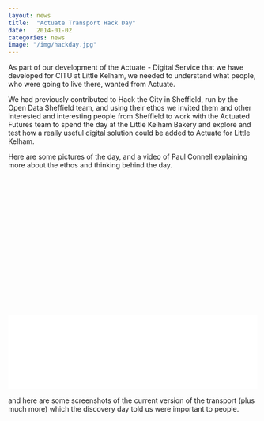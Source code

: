 ```yaml
---
layout: news
title:  "Actuate Transport Hack Day"
date:   2014-01-02
categories: news
image: "/img/hackday.jpg"
---
```


As part of our development of the Actuate -  Digital Service that we have developed for CITU at Little Kelham, we needed to understand what people, who were going to live there, wanted from Actuate.

We had previously contributed to Hack the City in Sheffield, run by the Open Data Sheffield team, and using their ethos we invited them and other interested and interesting people from Sheffield  to work with the Actuated Futures team to spend the day at the Little Kelham Bakery and explore and test how a really useful digital solution could be added to  Actuate for Little Kelham.

Here are some pictures of the day, and a video of Paul Connell explaining more about the ethos and thinking behind the day.

<div class="resp-wrap" style="padding-top:56%"><iframe src="//player.vimeo.com/video/78278882" width="100%" frameborder="0" webkitallowfullscreen mozallowfullscreen allowfullscreen></iframe></div>

and here are some screenshots of the current version of the  transport (plus much more) which the discovery day told us were important to people.
